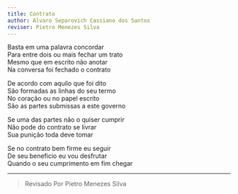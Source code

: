 ```yaml
---
title: Contrato
author: Alvaro Separovich Cassiano dos Santos
reviser: Pietro Menezes Silva
---   
```


Basta em uma palavra concordar   
Para entre dois ou mais fechar um trato   
Mesmo que em escrito não anotar   
Na conversa foi fechado o contrato   
   
De acordo com aquilo que foi dito   
São formadas as linhas do seu termo   
No coração ou no papel escrito   
São as partes submissas a este governo   
   
Se uma das partes não o quiser cumprir   
Não pode do contrato se livrar   
Sua punição toda deve tomar   
   
Se no contrato bem firme eu seguir   
De seu beneficio eu vou desfrutar   
Quando o seu cumprimento em fim chegar    

______

> Revisado Por Pietro Menezes Silva

